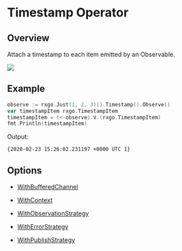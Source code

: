 # Timestamp Operator

## Overview

Attach a timestamp to each item emitted by an Observable.

![](http://reactivex.io/documentation/operators/images/timestamp.c.png)

## Example

```go
observe := rxgo.Just(1, 2, 3)().Timestamp().Observe()
var timestampItem rxgo.TimestampItem
timestampItem = (<-observe).V.(rxgo.TimestampItem)
fmt.Println(timestampItem)
```

Output:

```
{2020-02-23 15:26:02.231197 +0000 UTC 1}
```

## Options

* [WithBufferedChannel](options.md#withbufferedchannel)

* [WithContext](options.md#withcontext)

* [WithObservationStrategy](options.md#withobservationstrategy)

* [WithErrorStrategy](options.md#witherrorstrategy)

* [WithPublishStrategy](options.md#withpublishstrategy)